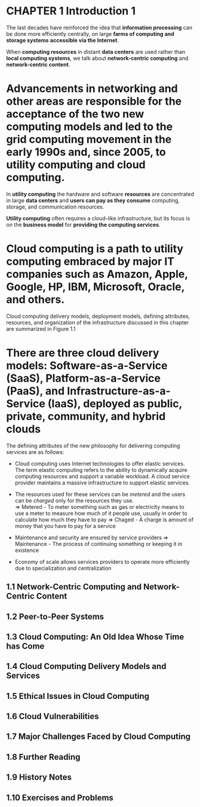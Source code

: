 # CHAPTER 1 Introduction 1
The last decades have reinforced the idea that **information processing** can be done more efficiently centrally, on large **farms of computing and storage systems** **accessible via the Internet**.

When **computing resources** in distant **data centers** are used rather than **local computing systems**, we talk about **network-centric computing** and **network-centric content**. 

**Advancements in networking and other areas** are responsible for the acceptance of the **two new computing models** and led to the grid computing movement in the early 1990s and, since 2005, to **utility computing** and **cloud computing**.
=============================================================================================

In **utility computing** the hardware and software **resources** are concentrated in large **data centers** and **users can pay as they consume** computing, storage, and communication resources. 

**Utility computing** often requires a cloud-like infrastructure, but its focus is on the **business model** for **providing the computing services**. 

Cloud computing is a path to utility computing embraced by major IT companies such as Amazon, Apple, Google, HP, IBM, Microsoft, Oracle, and others.
=============================================================================================

Cloud computing delivery models, deployment models, defining attributes, resources, and organization of the infrastructure discussed in this chapter are summarized in Figure 1.1

There are three cloud delivery models: Software-as-a-Service (SaaS), Platform-as-a-Service (PaaS), and Infrastructure-as-a-Service (IaaS), deployed as public, private, community, and hybrid clouds
=============================================================================================

The defining attributes of the new philosophy for delivering computing services are as follows:

* Cloud computing uses Internet technologies to offer elastic services. The term elastic computing refers to the ability to dynamically acquire computing resources and support a variable workload. A cloud service provider maintains a massive infrastructure to support elastic services.

* The resources used for these services can be *metered* and the users can be *charged* only for the resources they use.  
    => Metered - To meter something such as gas or electricity means to use a meter to measure how much of it people use, usually in order to calculate how much they have to pay
    => Chaged - A charge is amount of money that you have to pay for a service

* Maintenance and security are ensured by service providers
    => Maintenance - The process of continuing something or keeping it in existence

* Economy of scale allows services providers to operate more efficiently due to specialization and centralization

<!--
CHAPTER 1 Introduction 1
-->

## 1.1 Network-Centric Computing and Network-Centric Content
## 1.2 Peer-to-Peer Systems
## 1.3 Cloud Computing: An Old Idea Whose Time has Come
## 1.4 Cloud Computing Delivery Models and Services
## 1.5 Ethical Issues in Cloud Computing
## 1.6 Cloud Vulnerabilities
## 1.7 Major Challenges Faced by Cloud Computing
## 1.8 Further Reading
## 1.9 History Notes
## 1.10 Exercises and Problems